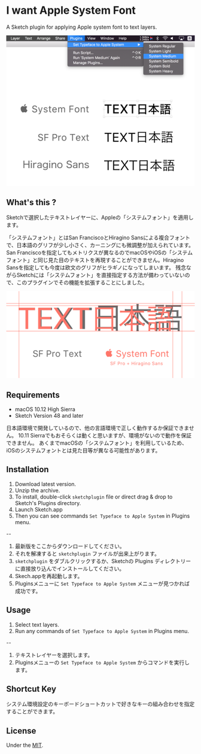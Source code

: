 # I want Apple System Font

A Sketch plugin for applying Apple system font to text layers.

<img src="screenshot_ui.png" width=718>

## What's this ?

Sketchで選択したテキストレイヤーに、Appleの「システムフォント」を適用します。

「システムフォント」とはSan FranciscoとHiragino Sansによる複合フォントで、日本語のグリフが少し小さく、カーニングにも微調整が加えられています。San Franciscoを指定してもメトリクスが異なるのでmacOSやiOSの「システムフォント」と同じ見た目のテキストを再現することができません。Hiragino Sansを指定しても今度は欧文のグリフがヒラギノになってしまいます。
残念ながらSketchには「システムフォント」を直接指定する方法が備わっていないので、このプラグインでその機能を拡張することにしました。

<img src="screenshot_rectangles.png" width=964>


## Requirements

- macOS 10.12 High Sierra
- Sketch Version 48 and later

日本語環境で開発しているので、他の言語環境で正しく動作するか保証できません。
10.11 Sierraでもおそらくは動くと思いますが、環境がないので動作を保証できません。
あくまでmacOSの「システムフォント」を利用しているため、iOSのシステムフォントとは見た目等が異なる可能性があります。

## Installation

1. Download latest version.
2. Unzip the archive.
3. To install, double-click `sketchplugin` file or direct drag & drop to Sketch's Plugins directory.
4. Launch Sketch.app
5. Then you can see commands `Set Typeface to Apple System` in Plugins menu.

--

1. 最新版をここからダウンロードしてください。
2. それを解凍すると `sketchplugin` ファイルが出来上がります。
3. `sketchplugin` をダブルクリックするか、Sketchの Plugins ディレクトリーに直接放り込んでインストールしてください。
4. Skech.appを再起動します。
5. Pluginsメニューに `Set Typeface to Apple System` メニューが見つかれば成功です。

## Usage

1. Select text layers.
2. Run any commands of `Set Typeface to Apple System` in Plugins menu.

--

1. テキストレイヤーを選択します。
2. Pluginsメニューの `Set Typeface to Apple System` からコマンドを実行します。

## Shortcut Key

システム環境設定のキーボードショートカットで好きなキーの組み合わせを指定することができます。

## License

Under the [MIT](LICENSE).

